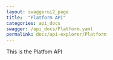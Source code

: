 ```yaml
---
layout: swaggerui2_page
title:  "Platform API"
categories: api_docs
swagger: /api_docs/Platform.yaml
permalink: docs/api-explorer/Platform
---
```


This is the Platfom API
